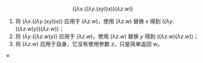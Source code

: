 $$
((λx.((λy.(x y))x))(λz.w))
$$

1. 将 $(λx.((λy.(x y))x))$ 应用于 $(λz.w)$，使用 $(λz.w)$ 替换 $x$ 得到 $((λy.((λz.w) y))(λz.w))$；
1. 将 $(λy.((λz.w) y))$ 应用于 $(λz.w)$，使用 $(λz.w)$ 替换 $y$ 得到 $((λz.w) (λz.w))$；
1. 将 $(λz.w)$ 应用于自身，它没有使用参数 $z$，只是简单返回 $w$。

```title="solution"
w
```
